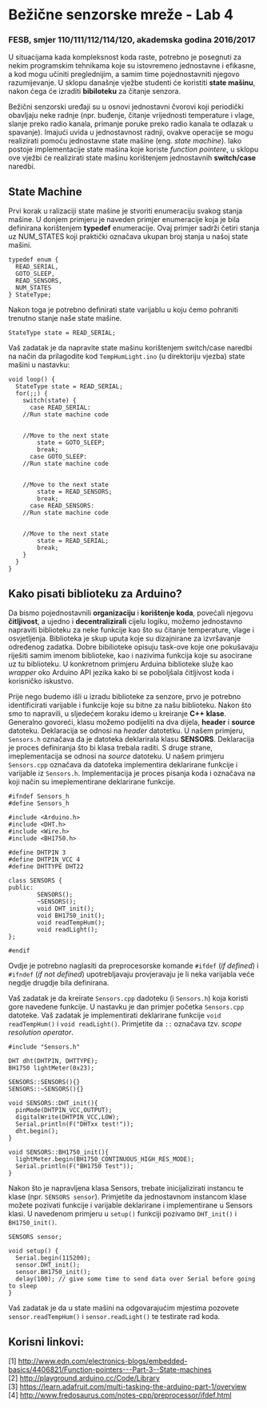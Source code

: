 # Bežične senzorske mreže - Lab 4

### FESB, smjer 110/111/112/114/120, akademska godina 2016/2017

U situacijama kada kompleksnost koda raste, potrebno je posegnuti za nekim programskim tehnikama koje su istovremeno jednostavne i efikasne, a kod mogu učiniti preglednijim, a samim time pojednostavniti njegovo razumijevanje. U sklopu današnje vježbe studenti će koristiti **state mašinu**, nakon ćega će izraditi **bibiloteku** za čitanje senzora.

Bežični senzorski uređaji su u osnovi jednostavni čvorovi koji periodički obavljaju neke radnje (npr. buđenje, čitanje vrijednosti temperature i vlage, slanje preko radio kanala, primanje poruke preko radio kanala te odlazak u spavanje). Imajući uvida u jednostavnost radnji, ovakve operacije se mogu realizirati pomoću jednostavne state mašine (eng. *state machine*). Iako postoje implementacije state mašina koje koriste *function pointere*, u sklopu ove vježbi će realizirati state mašinu korištenjem jednostavnih **switch/case** naredbi.

## State Machine

Prvi korak u ralizaciji state mašine je stvoriti enumeraciju svakog stanja mašine. U donjem primjeru je naveden primjer enumeracije koja je bila definirana korištenjem **typedef** enumeracije. Ovaj primjer sadrži četiri stanja uz NUM_STATES koji praktički označava ukupan broj stanja u našoj state mašini.

```arduino
typedef enum {
  READ_SERIAL,
  GOTO_SLEEP,
  READ_SENSORS,
  NUM_STATES
} StateType;
```

Nakon toga je potrebno definirati state varijablu u koju ćemo pohraniti trenutno stanje naše state mašine.

```arduino
StateType state = READ_SERIAL;
```

Vaš zadatak je da napravite state mašinu korištenjem switch/case naredbi na način da prilagodite kod ``TempHumLight.ino`` (u direktoriju vjezba) state mašini u nastavku: 


```arduino
void loop() {
  StateType state = READ_SERIAL;
  for(;;) {
    switch(state) {
      case READ_SERIAL:
	//Run state machine code


	//Move to the next state
        state = GOTO_SLEEP;
        break;
      case GOTO_SLEEP:
	//Run state machine code
	  
	
	//Move to the next state
        state = READ_SENSORS;
        break;
      case READ_SENSORS:
	//Run state machine code


	//Move to the next state
        state = READ_SERIAL;
        break;
    }
  }
}
```

## Kako pisati biblioteku za Arduino?

Da bismo pojednostavnili **organizaciju** i **korištenje koda**, povećali njegovu **čitljivost**, a ujedno i **decentralizirali** cijelu logiku, možemo jednostavno napraviti biblioteku za neke funkcije kao što su čitanje temperature, vlage i osvjetljenja. Biblioteka je skup uputa koje su dizajnirane za izvršavanje određenog zadatka. Dobre bibilioteke opisuju task-ove koje one pokušavaju riješiti samim imenom biblioteke, kao i nazivima funkcija koje su asocirane uz tu biblioteku. U konkretnom primjeru Arduina biblioteke služe kao *wrapper* oko Arduino API jezika kako bi se poboljšala čitljivost koda i korisničko iskustvo.

Prije nego budemo išli u izradu biblioteke za senzore, prvo je potrebno identificirati varijable i funkcije koje su bitne za našu biblioteku. Nakon što smo to napravili, u sljedećem koraku idemo u kreiranje **C++ klase**. Generalno govoreći, klasu možemo podijeliti na dva dijela, **header** i **source** datoteku. Deklaracija se odnosi na *header* datotetku. U našem primjeru, ``Sensors.h`` označava da je datoteka deklarirala klasu **SENSORS**. Deklaracija je proces definiranja što bi klasa trebala raditi. S druge strane, imeplementacija se odnosi na *source* datoteku. U našem primjeru ``Sensors.cpp`` označava da datoteka implementira deklarirane funkcije i varijable iz ``Sensors.h``. Implementacija je proces pisanja koda i označava na koji način su imeplementirane deklarirane funkcije. 

```arduino
#ifndef Sensors_h
#define Sensors_h

#include <Arduino.h>
#include <DHT.h>
#include <Wire.h>
#include <BH1750.h>

#define DHTPIN 3
#define DHTPIN_VCC 4
#define DHTTYPE DHT22

class SENSORS {
public:
        SENSORS();
        ~SENSORS();
        void DHT_init();
        void BH1750_init();
        void readTempHum();
        void readLight();
};

#endif
```

Ovdje je potrebno naglasiti da preprocesorske komande ``#ifdef`` (*if defined*) i ``#ifndef`` (*if not defined*) upotrebljavaju provjeravaju je li neka varijabla veće negdje drugdje bila definirana. 

Vaš zadatak je da kreirate ``Sensors.cpp`` dadoteku (i ``Sensors.h``) koja koristi gore navedene funkcije. U nastavku je dan primjer početka ``Sensors.cpp`` datoteke. Vaš zadatak je implementirati deklarirane funkcije ``void readTempHum()`` i ``void readLight()``. Primjetite da ``::`` označava tzv. *scope resolution operator*.


```arduino
#include "Sensors.h"

DHT dht(DHTPIN, DHTTYPE);
BH1750 lightMeter(0x23);

SENSORS::SENSORS(){}
SENSORS::~SENSORS(){}

void SENSORS::DHT_init(){
  pinMode(DHTPIN_VCC,OUTPUT);
  digitalWrite(DHTPIN_VCC,LOW);
  Serial.println(F("DHTxx test!"));
  dht.begin();
}

void SENSORS::BH1750_init(){
  lightMeter.begin(BH1750_CONTINUOUS_HIGH_RES_MODE);
  Serial.println(F("BH1750 Test"));
}
```

Nakon što je napravljena klasa Sensors, trebate inicijalizirati instancu te klase (npr. ``SENSORS sensor``). Primjetite da jednostavnom instancom klase možete pozivati funkcije i varijable deklarirane i implementirane u Sensors klasi. U navedenom primjeru u ``setup()`` funkciji pozivamo ``DHT_init()`` i ``BH1750_init()``.

```arduino
SENSORS sensor;

void setup() {
  Serial.begin(115200);
  sensor.DHT_init();
  sensor.BH1750_init();
  delay(100); // give some time to send data over Serial before going to sleep
}
```

Vaš zadatak je da u state mašini na odgovarajućim mjestima pozovete ``sensor.readTempHum()`` i ``sensor.readLight()`` te testirate rad koda.


## Korisni linkovi:

[1] http://www.edn.com/electronics-blogs/embedded-basics/4406821/Function-pointers---Part-3--State-machines  
[2] http://playground.arduino.cc/Code/Library  
[3] https://learn.adafruit.com/multi-tasking-the-arduino-part-1/overview  
[4] http://www.fredosaurus.com/notes-cpp/preprocessor/ifdef.html  

